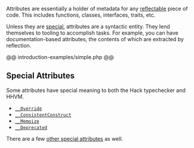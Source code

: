 Attributes are essentially a holder of metadata for any [reflectable](http://php.net/manual/en/intro.reflection.php) piece of code. This includes functions, classes, interfaces, traits, etc. 

Unless they are [special](special.md), attributes are a syntactic entity. They lend themselves to tooling to accomplish tasks. For example, you can have documentation-based attributes, the contents of which are extracted by reflection.

@@ introduction-examples/simple.php @@

## Special Attributes

Some attributes have special meaning to both the Hack typechecker and HHVM. 

- [`__Override`](special.md#__override)
- [`__ConsistentConstruct`](special.md#__consistentconstruct)
- [`__Memoize`](special.md#__memoize)
- [`__Deprecated`](special.md#__deprecated)

There are a few [other special attributes](special.md#other) as well.
